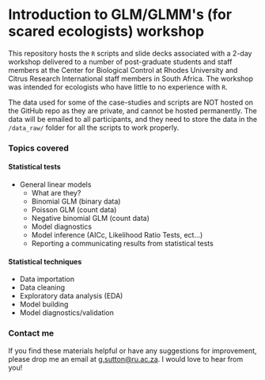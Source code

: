 # Introduction to GLM/GLMM's (for scared ecologists) workshop

This repository hosts the `R` scripts and slide decks associated with a 2-day workshop delivered to a number of post-graduate students and staff members at the Center for Biological Control at Rhodes University and Citrus Research International staff members in South Africa. The workshop was intended for ecologists who have little to no experience with `R`.

The data used for some of the case-studies and scripts are NOT hosted on the GitHub repo as they are private, and cannot be hosted permanently. The data will be emailed to all participants, and they need to store the data in the `/data_raw/` folder for all the scripts to work properly. 

### Topics covered 

#### Statistical tests 

- General linear models
  - What are they? 
  - Binomial GLM (binary data)
  - Poisson GLM (count data)
  - Negative binomial GLM (count data)
  - Model diagnostics
  - Model inference (AICc, Likelihood Ratio Tests, ect...)
  - Reporting a communicating results from statistical tests 

#### Statistical techniques

- Data importation
- Data cleaning 
- Exploratory data analysis (EDA)
- Model building
- Model diagnostics/validation

### Contact me 

If you find these materials helpful or have any suggestions for improvement, please drop me an email at g.sutton@ru.ac.za. I would love to hear from you! 
